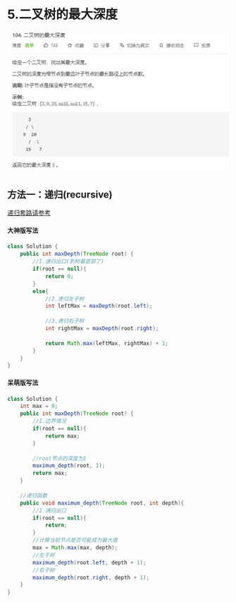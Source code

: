 # 5.二叉树的最大深度

![image-20201129164221528](pic/image-20201129164221528.png)

## 方法一：递归(recursive)

[递归套路请参考](b.大赫的套路-递归.md)

#### 大神版写法

```java
class Solution {
    public int maxDepth(TreeNode root) {
        //1.递归出口(到树最底部了)
        if(root == null){
            return 0;
        }
        else{
            //2.递归左子树
            int leftMax = maxDepth(root.left);
            
            //3.递归右子树
            int rightMax = maxDepth(root.right);
            
            return Math.max(leftMax, rightMax) + 1;
        }
    }
}
```

#### 呆萌版写法

```java
class Solution {
    int max = 0;
    public int maxDepth(TreeNode root) {
        //1.边界情况
        if(root == null){
            return max;
        }
        
        //root节点的深度为1
        maximum_depth(root, 1);
        return max; 
    }
    
    //递归函数
    public void maximum_depth(TreeNode root, int depth){
        //1.递归出口
        if(root == null){
            return;
        }
        //计算当前节点是否可能成为最大值
        max = Math.max(max, depth);
        //左子树
        maximum_depth(root.left, depth + 1);
        //右子树
        maximum_depth(root.right, depth + 1);
    }
}
```

